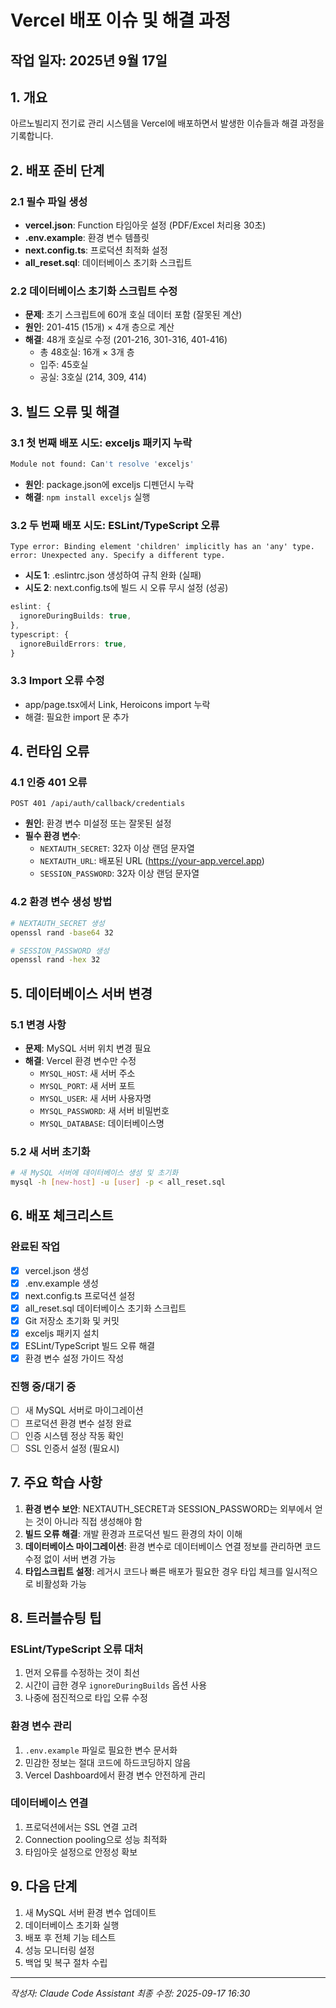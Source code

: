# Vercel 배포 이슈 및 해결 과정

## 작업 일자: 2025년 9월 17일

## 1. 개요
아르노빌리지 전기료 관리 시스템을 Vercel에 배포하면서 발생한 이슈들과 해결 과정을 기록합니다.

## 2. 배포 준비 단계

### 2.1 필수 파일 생성
- **vercel.json**: Function 타임아웃 설정 (PDF/Excel 처리용 30초)
- **.env.example**: 환경 변수 템플릿
- **next.config.ts**: 프로덕션 최적화 설정
- **all_reset.sql**: 데이터베이스 초기화 스크립트

### 2.2 데이터베이스 초기화 스크립트 수정
- **문제**: 초기 스크립트에 60개 호실 데이터 포함 (잘못된 계산)
- **원인**: 201-415 (15개) × 4개 층으로 계산
- **해결**: 48개 호실로 수정 (201-216, 301-316, 401-416)
  - 총 48호실: 16개 × 3개 층
  - 입주: 45호실
  - 공실: 3호실 (214, 309, 414)

## 3. 빌드 오류 및 해결

### 3.1 첫 번째 배포 시도: exceljs 패키지 누락
```bash
Module not found: Can't resolve 'exceljs'
```
- **원인**: package.json에 exceljs 디펜던시 누락
- **해결**: `npm install exceljs` 실행

### 3.2 두 번째 배포 시도: ESLint/TypeScript 오류
```
Type error: Binding element 'children' implicitly has an 'any' type.
error: Unexpected any. Specify a different type.
```
- **시도 1**: .eslintrc.json 생성하여 규칙 완화 (실패)
- **시도 2**: next.config.ts에 빌드 시 오류 무시 설정 (성공)
```typescript
eslint: {
  ignoreDuringBuilds: true,
},
typescript: {
  ignoreBuildErrors: true,
}
```

### 3.3 Import 오류 수정
- app/page.tsx에서 Link, Heroicons import 누락
- 해결: 필요한 import 문 추가

## 4. 런타임 오류

### 4.1 인증 401 오류
```
POST 401 /api/auth/callback/credentials
```
- **원인**: 환경 변수 미설정 또는 잘못된 설정
- **필수 환경 변수**:
  - `NEXTAUTH_SECRET`: 32자 이상 랜덤 문자열
  - `NEXTAUTH_URL`: 배포된 URL (https://your-app.vercel.app)
  - `SESSION_PASSWORD`: 32자 이상 랜덤 문자열

### 4.2 환경 변수 생성 방법
```bash
# NEXTAUTH_SECRET 생성
openssl rand -base64 32

# SESSION_PASSWORD 생성
openssl rand -hex 32
```

## 5. 데이터베이스 서버 변경

### 5.1 변경 사항
- **문제**: MySQL 서버 위치 변경 필요
- **해결**: Vercel 환경 변수만 수정
  - `MYSQL_HOST`: 새 서버 주소
  - `MYSQL_PORT`: 새 서버 포트
  - `MYSQL_USER`: 새 서버 사용자명
  - `MYSQL_PASSWORD`: 새 서버 비밀번호
  - `MYSQL_DATABASE`: 데이터베이스명

### 5.2 새 서버 초기화
```bash
# 새 MySQL 서버에 데이터베이스 생성 및 초기화
mysql -h [new-host] -u [user] -p < all_reset.sql
```

## 6. 배포 체크리스트

### 완료된 작업
- [x] vercel.json 생성
- [x] .env.example 생성
- [x] next.config.ts 프로덕션 설정
- [x] all_reset.sql 데이터베이스 초기화 스크립트
- [x] Git 저장소 초기화 및 커밋
- [x] exceljs 패키지 설치
- [x] ESLint/TypeScript 빌드 오류 해결
- [x] 환경 변수 설정 가이드 작성

### 진행 중/대기 중
- [ ] 새 MySQL 서버로 마이그레이션
- [ ] 프로덕션 환경 변수 설정 완료
- [ ] 인증 시스템 정상 작동 확인
- [ ] SSL 인증서 설정 (필요시)

## 7. 주요 학습 사항

1. **환경 변수 보안**: NEXTAUTH_SECRET과 SESSION_PASSWORD는 외부에서 얻는 것이 아니라 직접 생성해야 함
2. **빌드 오류 해결**: 개발 환경과 프로덕션 빌드 환경의 차이 이해
3. **데이터베이스 마이그레이션**: 환경 변수로 데이터베이스 연결 정보를 관리하면 코드 수정 없이 서버 변경 가능
4. **타입스크립트 설정**: 레거시 코드나 빠른 배포가 필요한 경우 타입 체크를 일시적으로 비활성화 가능

## 8. 트러블슈팅 팁

### ESLint/TypeScript 오류 대처
1. 먼저 오류를 수정하는 것이 최선
2. 시간이 급한 경우 `ignoreDuringBuilds` 옵션 사용
3. 나중에 점진적으로 타입 오류 수정

### 환경 변수 관리
1. `.env.example` 파일로 필요한 변수 문서화
2. 민감한 정보는 절대 코드에 하드코딩하지 않음
3. Vercel Dashboard에서 환경 변수 안전하게 관리

### 데이터베이스 연결
1. 프로덕션에서는 SSL 연결 고려
2. Connection pooling으로 성능 최적화
3. 타임아웃 설정으로 안정성 확보

## 9. 다음 단계

1. 새 MySQL 서버 환경 변수 업데이트
2. 데이터베이스 초기화 실행
3. 배포 후 전체 기능 테스트
4. 성능 모니터링 설정
5. 백업 및 복구 절차 수립

---

*작성자: Claude Code Assistant*
*최종 수정: 2025-09-17 16:30*